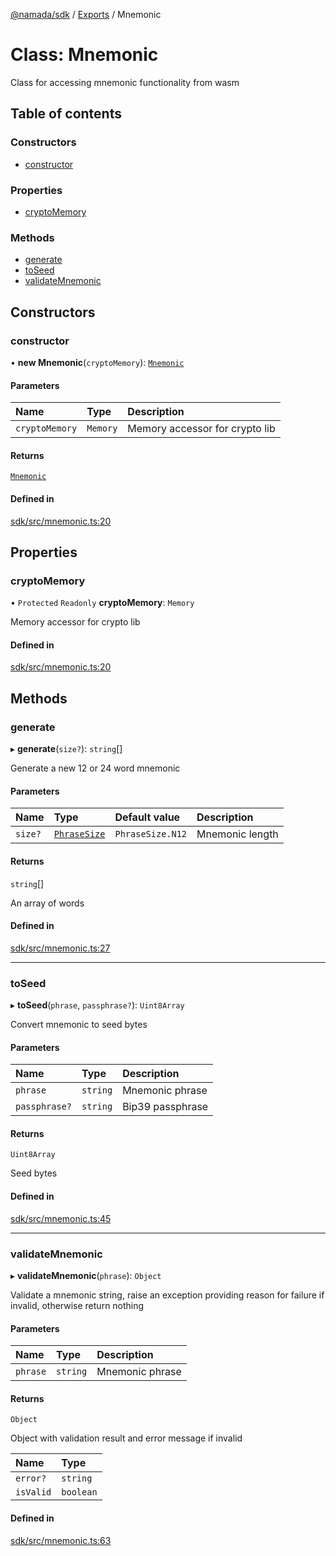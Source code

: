 [@namada/sdk](../README.md) / [Exports](../modules.md) / Mnemonic

# Class: Mnemonic

Class for accessing mnemonic functionality from wasm

## Table of contents

### Constructors

- [constructor](Mnemonic.md#constructor)

### Properties

- [cryptoMemory](Mnemonic.md#cryptomemory)

### Methods

- [generate](Mnemonic.md#generate)
- [toSeed](Mnemonic.md#toseed)
- [validateMnemonic](Mnemonic.md#validatemnemonic)

## Constructors

### constructor

• **new Mnemonic**(`cryptoMemory`): [`Mnemonic`](Mnemonic.md)

#### Parameters

| Name | Type | Description |
| :------ | :------ | :------ |
| `cryptoMemory` | `Memory` | Memory accessor for crypto lib |

#### Returns

[`Mnemonic`](Mnemonic.md)

#### Defined in

[sdk/src/mnemonic.ts:20](https://github.com/anoma/namada-interface/blob/7edc5dea72f906ae6699549c1d9c128a2fd22eac/packages/sdk/src/mnemonic.ts#L20)

## Properties

### cryptoMemory

• `Protected` `Readonly` **cryptoMemory**: `Memory`

Memory accessor for crypto lib

#### Defined in

[sdk/src/mnemonic.ts:20](https://github.com/anoma/namada-interface/blob/7edc5dea72f906ae6699549c1d9c128a2fd22eac/packages/sdk/src/mnemonic.ts#L20)

## Methods

### generate

▸ **generate**(`size?`): `string`[]

Generate a new 12 or 24 word mnemonic

#### Parameters

| Name | Type | Default value | Description |
| :------ | :------ | :------ | :------ |
| `size?` | [`PhraseSize`](../enums/PhraseSize.md) | `PhraseSize.N12` | Mnemonic length |

#### Returns

`string`[]

An array of words

#### Defined in

[sdk/src/mnemonic.ts:27](https://github.com/anoma/namada-interface/blob/7edc5dea72f906ae6699549c1d9c128a2fd22eac/packages/sdk/src/mnemonic.ts#L27)

___

### toSeed

▸ **toSeed**(`phrase`, `passphrase?`): `Uint8Array`

Convert mnemonic to seed bytes

#### Parameters

| Name | Type | Description |
| :------ | :------ | :------ |
| `phrase` | `string` | Mnemonic phrase |
| `passphrase?` | `string` | Bip39 passphrase |

#### Returns

`Uint8Array`

Seed bytes

#### Defined in

[sdk/src/mnemonic.ts:45](https://github.com/anoma/namada-interface/blob/7edc5dea72f906ae6699549c1d9c128a2fd22eac/packages/sdk/src/mnemonic.ts#L45)

___

### validateMnemonic

▸ **validateMnemonic**(`phrase`): `Object`

Validate a mnemonic string, raise an exception providing reason
for failure if invalid, otherwise return nothing

#### Parameters

| Name | Type | Description |
| :------ | :------ | :------ |
| `phrase` | `string` | Mnemonic phrase |

#### Returns

`Object`

Object with validation result and error message if invalid

| Name | Type |
| :------ | :------ |
| `error?` | `string` |
| `isValid` | `boolean` |

#### Defined in

[sdk/src/mnemonic.ts:63](https://github.com/anoma/namada-interface/blob/7edc5dea72f906ae6699549c1d9c128a2fd22eac/packages/sdk/src/mnemonic.ts#L63)
